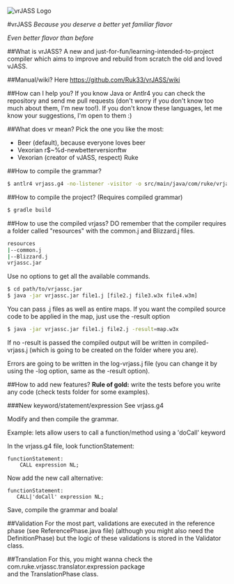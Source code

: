 ![vrJASS Logo](http://i.imgur.com/UyuRc3b.jpg?1)

#vrJASS
_Because you deserve a better yet familiar flavor_

_Even better flavor than before_

##What is vrJASS?
A new and just-for-fun/learning-intended-to-project compiler which aims 
to improve and rebuild from scratch the old and loved vJASS.

##Manual/wiki?
Here https://github.com/Ruk33/vrJASS/wiki

##How can I help you?
If you know Java or Antlr4 you can check the repository and send 
me pull requests (don't worry if you don't know too much about them, 
I'm new too!). If you don't know these languages, let me know your 
suggestions, I'm open to them :)

##What does vr mean?
Pick the one you like the most:

- Beer (default), because everyone loves beer
- Vexorian r$~%d-newbetterversionftw
- Vexorian (creator of vJASS, respect) Ruke

##How to compile the grammar?
```bash
$ antlr4 vrjass.g4 -no-listener -visitor -o src/main/java/com/ruke/vrjassc/vrjassc/antlr4 -package com.ruke.vrjassc.vrjassc.antlr4 -encoding UTF-8
```

##How to compile the project?
(Requires compiled grammar)
```bash
$ gradle build
```

##How to use the compiled vrjass?
DO remember that the compiler requires a folder called "resources" with the
common.j and Blizzard.j files.

```bash
resources
|--common.j
|--Blizzard.j
vrjassc.jar
```

Use no options to get all the available commands.

```bash
$ cd path/to/vrjassc.jar
$ java -jar vrjassc.jar file1.j [file2.j file3.w3x file4.w3m]
```

You can pass .j files as well as entire maps.
If you want the compiled source code to be applied in the map, just use the -result option

```bash
$ java -jar vrjassc.jar file1.j file2.j -result=map.w3x
```

If no -result is passed the compiled output will be written in compiled-vrjass.j 
(which is going to be created on the folder where you are).

Errors are going to be written in the log-vrjass.j file (you can change it by 
using the -log option, same as the -result option).

##How to add new features?
**Rule of gold:** write the tests before you write any code (check tests folder
for some examples).

###New keyword/statement/expression
See vrjass.g4

Modify and then compile the grammar.

Example: lets allow users to call a function/method using a 'doCall' keyword

In the vrjass.g4 file, look functionStatement:

```
functionStatement:
	CALL expression NL;
 ```
 
Now add the new call alternative:
 
 ```
functionStatement:
	CALL|'doCall' expression NL;
 ```
 
Save, compile the grammar and boala!
 
##Validation
For the most part, validations are executed in the reference phase (see 
ReferencePhase.java file) (although you might also need the DefinitionPhase) but
the logic of these validations is stored in the Validator class.

##Translation
For this, you might wanna check the com.ruke.vrjassc.translator.expression package  
and the TranslationPhase class.
